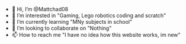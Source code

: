 - 👋 Hi, I’m @Mattchad08
- 👀 I’m interested in "Gaming, Lego robotics coding and scratch"
- 🌱 I’m currently learning "MNy subjects in school"
- 💞️ I’m looking to collaborate on "Nothing"
- 📫 How to reach me "I have no idea how this website works, im new"

<!---
Mattchad08/Mattchad08 is a ✨ special ✨ repository because its `README.md` (this file) appears on your GitHub profile.
You can click the Preview link to take a look at your changes.
--->
